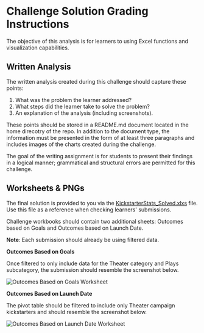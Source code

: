 # Challenge Solution Grading Instructions

The objective of this analysis is for learners to using Excel functions and visualization capabilities. 

## Written Analysis

The written analysis created during this challenge should capture these points: 

1. What was the problem the learner addressed?
2. What steps did the learner take to solve the problem?
3. An explanation of the analysis (including screenshots).

These points should be stored in a README.md document located in the home direcotry of the repo. In addition to the document type, the information must be presented in the form of at least three paragraphs and includes images of the charts created during the challenge.

The goal of the writing assignment is for students to present their findings in a logical manner; grammatical and structural errors are permitted for this challenge.

## Worksheets & PNGs

The final solution is provided to you via the [KickstarterStats_Solved.xlxs](KickstarterStats_Solved.xlxs) file. Use this file as a reference when checking learners' submissions. 

Challenge workbooks should contain two additional sheets: Outcomes based on Goals and Outcomes based on Launch Date.

**Note**: Each submission should already be using filtered data.

**Outcomes Based on Goals**

Once filtered to only include data for the Theater category and Plays subcategory, the submission should resemble the screenshot below.

![Outcomes Based on Goals Worksheet](resources/goal_outcomes.png)

**Outcomes Based on Launch Date**

The pivot table should be filtered to include only Theater campaign kickstarters and should resemble the screenshot below.

![Outcomes Based on Launch Date Worksheet](resources/launch_outcomes.png)
